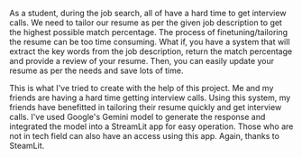 As a student, during the job search, all of have a hard time to get interview calls. We need to tailor our resume as per the given job description to get the highest possible match percentage.
The process of finetuning/tailoring the resume can be too time consuming. What if, you have a system that will extract the key words from the job description, return the match percentage and
provide a review of your resume. Then, you can easily update your resume as per the needs and save lots of time.

This is what I've tried to create with the help of this project. Me and my friends are having a hard time getting interview calls. Using this system, my friends have benefitted in tailoring
their resume quickly and get interview calls. I've used Google's Gemini model to generate the response and integrated the model into a StreamLit app for easy operation. Those who are not
in tech field can also have an access using this app. Again, thanks to SteamLit.
